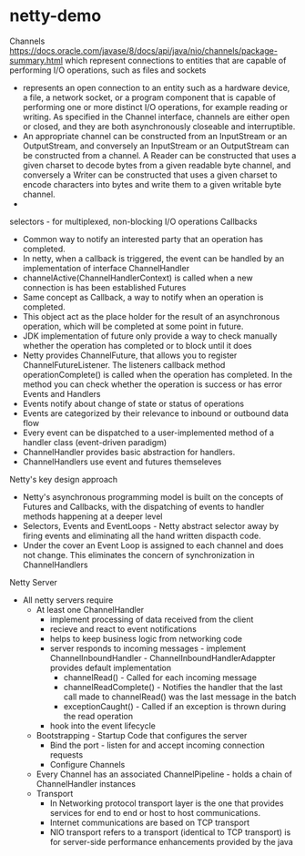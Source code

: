 # netty-demo

Channels
https://docs.oracle.com/javase/8/docs/api/java/nio/channels/package-summary.html
which represent connections to entities that are capable of performing I/O operations, such as files and sockets
- represents an open connection to an entity such as a hardware device, a file, a network socket, or a program component that is capable of performing one or more distinct I/O operations, for example reading or writing. As specified in the Channel interface, channels are either open or closed, and they are both asynchronously closeable and interruptible.
-  An appropriate channel can be constructed from an InputStream or an OutputStream, and conversely an InputStream or an OutputStream can be constructed from a channel. A Reader can be constructed that uses a given charset to decode bytes from a given readable byte channel, and conversely a Writer can be constructed that uses a given charset to encode characters into bytes and write them to a given writable byte channel.
-
selectors -  for multiplexed, non-blocking I/O operations
Callbacks
- Common way to notify an interested party that an operation has completed.
- In netty, when a callback is triggered, the event can be handled by an implementation of interface ChannelHandler
- channelActive(ChannelHandlerContext) is called when a new connection is has been established
  Futures
- Same concept as Callback, a way to notify when an operation is completed.
- This object act as the place holder for the result of an asynchronous operation, which will be completed at some point in future.
- JDK implementation of future only provide a way to check manually whether the operation has completed or to block until it does
- Netty provides ChannelFuture, that allows you to register ChannelFutureListener. The listeners callback method operationComplete() is called when the operation has completed. In the method you can check whether the operation is success or has error
  Events and Handlers
- Events notify about change of state or status of operations
- Events are categorized by their relevance to inbound or outbound data flow
- Every event can be dispatched to a user-implemented method of a handler class (event-driven paradigm)
- ChannelHandler provides basic abstraction for handlers.
- ChannelHandlers use event and futures themseleves

Netty's key design approach
- Netty's asynchronous programming model is built on the concepts of Futures and Callbacks, with the dispatching of events to handler methods happening at a deeper level
- Selectors, Events and EventLoops - Netty abstract selector away by firing events and eliminating all the hand written dispacth code.
- Under the cover an Event Loop is assigned to each channel and does not change. This eliminates the concern of synchronization in ChannelHandlers

Netty Server
- All netty servers require
    - At least one ChannelHandler
        - implement processing of data received from the client
        - recieve and react to event notifications
        - helps to keep business logic from networking code
        - server responds to incoming messages - implement ChannelInboundHandler - ChannelInboundHandlerAdappter provides default implementation
          - channelRead() - Called for each incoming message
          - channelReadComplete() - Notifies the handler that the last call made to channelRead() was the last message in the batch
          - exceptionCaught() - Called if an exception is thrown during the read operation
        - hook into the event lifecycle
    - Bootstrapping - Startup Code that configures the server
       - Bind the port - listen for and accept incoming connection requests
       - Configure Channels
    - Every Channel has an associated ChannelPipeline - holds a chain of ChannelHandler instances
    - Transport
        - In Networking protocol transport layer is the one that provides services for end to end or host to host communications.
        - Internet communications are based on TCP transport
        - NIO transport refers to a transport (identical to TCP transport) is for server-side performance enhancements provided by the java 
    